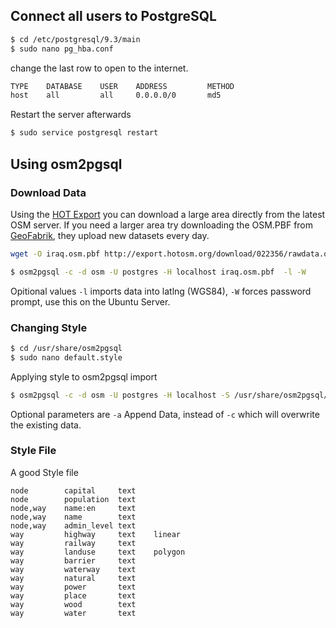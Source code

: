## Connect all users to PostgreSQL

```bash
$ cd /etc/postgresql/9.3/main
$ sudo nano pg_hba.conf
```
change the last row to open to the internet.

```bash
TYPE    DATABASE    USER    ADDRESS         METHOD
host    all         all     0.0.0.0/0       md5
```

Restart the server afterwards

```bash
$ sudo service postgresql restart
```

## Using osm2pgsql

### Download Data

Using the [HOT Export](http://export.hotosm.org/) you can download a large area directly from the latest OSM server.
If you need a larger area try downloading the OSM.PBF from [GeoFabrik](http://download.geofabrik.de/), they upload new datasets every day.

```bash
wget -O iraq.osm.pbf http://export.hotosm.org/download/022356/rawdata.osm.pbf
```

```bash
$ osm2pgsql -c -d osm -U postgres -H localhost iraq.osm.pbf  -l -W
```
Opitional values ``-l`` imports data into latlng (WGS84), ``-W`` forces password prompt, use this on the Ubuntu Server.


### Changing Style

```bash
$ cd /usr/share/osm2pgsql
$ sudo nano default.style
```

Applying style to osm2pgsql import

```bash
$ osm2pgsql -c -d osm -U postgres -H localhost -S /usr/share/osm2pgsql/roads.style iraq-latest.osm.pbf
```

Optional parameters are ``-a`` Append Data, instead of ``-c`` which will overwrite the existing data. 

### Style File

A good Style file

```text
node        capital     text
node        population  text
node,way    name:en     text
node,way    name        text
node,way    admin_level text
way         highway     text    linear
way         railway     text
way         landuse     text    polygon
way         barrier     text
way         waterway    text
way         natural     text
way         power       text
way         place       text
way         wood        text
way         water       text
```
